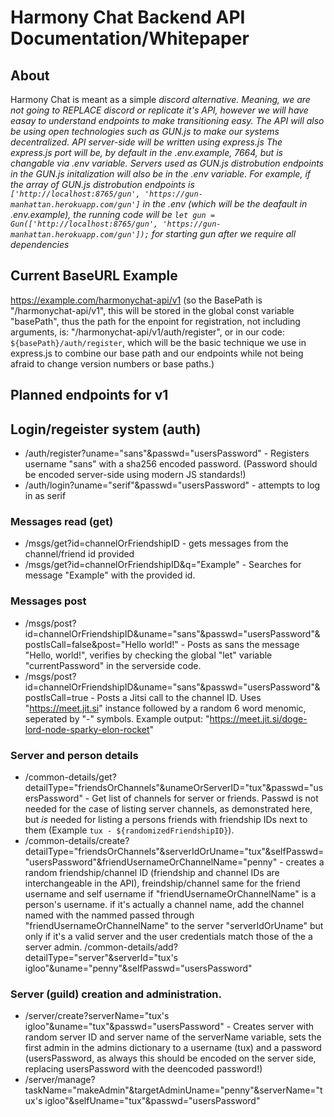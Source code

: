 # Harmony Chat Backend API Documentation/Whitepaper

## About

Harmony Chat is meant as a simple *discord alternative. Meaning, we are not going to REPLACE discord or replicate it's API, however we will have easay to understand endpoints to make transitioning easy. The API will also be using open technologies such as GUN.js to make our systems decentralized. API server-side will be written using express.js The express.js port will be, by default in the .env.example, 7664, but is changable via .env variable. Servers used as GUN.js distrobution endpoints in the GUN.js initalization will also be in the .env variable. For example, if the array of GUN.js distrobution endpoints is ```['http://localhost:8765/gun', 'https://gun-manhattan.herokuapp.com/gun']``` in the .env (which will be the deafault in .env.example), the running code will be ```let gun = Gun(['http://localhost:8765/gun', 'https://gun-manhattan.herokuapp.com/gun']);``` for starting gun after we require all dependencies*

## Current BaseURL Example

https://example.com/harmonychat-api/v1 (so the BasePath is "/harmonychat-api/v1", this will be stored in the global const variable "basePath", thus the path for the enpoint for registration, not including arguments, is: "/harmonychat-api/v1/auth/register", or in our code: `${basePath}/auth/register`, which will be the basic technique we use in express.js to combine our base path and our endpoints while not being afraid to change version numbers or base paths.)

## Planned endpoints for v1

## Login/regeister system (auth)

* /auth/register?uname="sans"&passwd="usersPassword" - Registers username "sans" with a sha256 encoded password. (Password should be encoded server-side using modern JS standards!)
* /auth/login?uname="serif"&passwd="usersPassword" - attempts to log in as serif

### Messages read (get)

* /msgs/get?id=channelOrFriendshipID - gets messages from the channel/friend id provided
* /msgs/get?id=channelOrFriendshipID&q="Example" - Searches for message "Example" with the provided id.

### Messages post

* /msgs/post?id=channelOrFriendshipID&uname="sans"&passwd="usersPassword"&postIsCall=false&post="Hello world!" - Posts as sans the message "Hello, world!", verifies by checking the global "let" variable "currentPassword" in the serverside code.
* /msgs/post?id=channelOrFriendshipID&uname="sans"&passwd="usersPassword"&postIsCall=true - Posts a Jitsi call to the channel ID. Uses "https://meet.jit.si" instance followed by a random 6 word menomic, seperated by "-" symbols. Example output: "https://meet.jit.si/doge-lord-node-sparky-elon-rocket"

### Server and person details

* /common-details/get?detailType="friendsOrChannels"&unameOrServerID="tux"&passwd="usersPassword" - Get list of channels for server or friends. Passwd is not needed for the case of listing server channels, as demonstrated here, but *is* needed for listing a persons friends with friendship IDs next to them (Example `tux - ${randomizedFriendshipID}`). 
* /common-details/create?detailType="friendsOrChannels"&serverIdOrUname="tux"&selfPasswd="usersPassword"&friendUsernameOrChannelName="penny" - creates a random friendship/channel ID (friendship and channel IDs are interchangeable in the API), freindship/channel same for the friend username and self username if "friendUsernameOrChannelName" is a person's username. if it's actually a channel name, add the channel named with the nammed passed through "friendUsernameOrChannelName" to the server "serverIdOrUname" but only if it's a valid server and the user credentials match those of the a server admin.
/common-details/add?detailType="server"&serverId="tux's igloo"&uname="penny"&selfPasswd="usersPassword"


### Server (guild) creation and administration.

* /server/create?serverName="tux's igloo"&uname="tux"&passwd="usersPassword" - Creates server with random server ID and server name of the serverName variable, sets the first admin in the admins dictionary to a username (tux) and a password (usersPassword, as always this should be encoded on the server side, replacing usersPassword with the deencoded password!)
* /server/manage?taskName="makeAdmin"&targetAdminUname="penny"&serverName="tux's igloo"&selfUname="tux"&passwd="usersPassword"